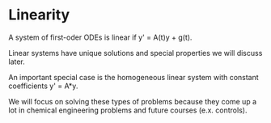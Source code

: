 # Linearity

A system of first-oder ODEs is linear if y' = A(t)y + g(t).

Linear systems have unique solutions and special properties we will discuss
later.

An important special case is the homogeneous linear system with constant
coefficients y' = A*y.

We will focus on solving these types of problems because they come up a lot in
chemical engineering problems and future courses (e.x. controls).
